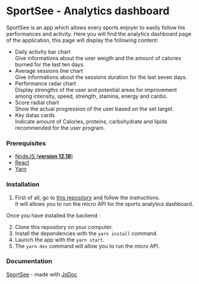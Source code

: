 # SportSee - Analytics dashboard

SportSee is an app which allows every sports enjoyer to easily follow his performances and activity.
Here you will find the analytics dashboard page of the application, this page will display the following content:

- Daily activity bar chart  
Give informations about the user weigth and the amount of calories burned for the last ten days.
- Average sessions line chart  
Give informations about the sessions duration for the last seven days.
- Performance radar chart  
Display strengths of the user and potential areas for improvement among intensity, speed, strength, stamina, energy and cardio.
- Score radial chart  
Show the actual progression of the user based on the set target.
- Key datas cards  
Indicate amount of Calories, proteins, carbohydrate and lipids recommended for the user program.

### Prerequisites

- [NodeJS (**version 12.18**)](https://nodejs.org/en/)
- [React](https://fr.reactjs.org/)
- [Yarn](https://yarnpkg.com/)

### Installation

1. First of all, go to [this repository](https://github.com/OpenClassrooms-Student-Center/P9-front-end-dashboard) and follow the instructions.  
It will allows you to run the micro API for the sports analytics dashboard.  

Once you have installed the backend :

2. Clone this repository on your computer.
3. Install the dependencies with the `yarn install` command.
4. Launch the app with the `yarn start`.
5. The `yarn dev` command will allow you to run the micro API.

### Documentation

[SportSee](https://rmimekaa.github.io/RemiRoeland_12_25-11-2021/index.html) - made with [JsDoc](https://jsdoc.app/)


